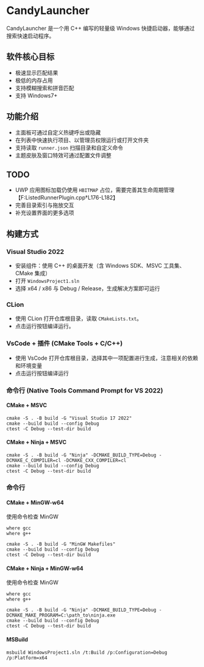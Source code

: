 # CandyLauncher

CandyLauncher 是一个用 C++ 编写的轻量级 Windows 快捷启动器，能够通过搜索快速启动程序。

## 软件核心目标
- 极速显示匹配结果
- 极低的内存占用
- 支持模糊搜索和拼音匹配
- 支持 Windows7+

## 功能介绍
- 主面板可通过自定义热键呼出或隐藏
- 在列表中快速执行项目、以管理员权限运行或打开文件夹
- 支持读取 `runner.json` 扫描目录和自定义命令
- 主题皮肤及窗口特效可通过配置文件调整

## TODO
- UWP 应用图标加载仍使用 `HBITMAP` 占位，需要完善其生命周期管理【F:ListedRunnerPlugin.cpp†L176-L182】
- 完善目录索引与拖放交互
- 补充设置界面的更多选项

## 构建方式
### Visual Studio 2022
- 安装组件：使用 C++ 的桌面开发（含 Windows SDK、MSVC 工具集、CMake 集成）
- 打开 ```WindowsProject1.sln```
- 选择 x64 / x86 与 Debug / Release，生成解决方案即可运行

### CLion
- 使用 CLion 打开仓库根目录，读取 `CMakeLists.txt`。
- 点击运行按钮编译运行。

### VsCode + 插件 (CMake Tools + C/C++)
- 使用 VsCode 打开仓库根目录，选择其中一项配置进行生成，注意相关的依赖和环境变量
- 点击运行按钮编译运行

### 命令行 (Native Tools Command Prompt for VS 2022)
#### CMake + MSVC
```commandline
cmake -S . -B build -G "Visual Studio 17 2022"
cmake --build build --config Debug
ctest -C Debug --test-dir build
```

#### CMake + Ninja + MSVC
```commandline
cmake -S . -B build -G "Ninja" -DCMAKE_BUILD_TYPE=Debug -DCMAKE_C_COMPILER=cl -DCMAKE_CXX_COMPILER=cl
cmake --build build --config Debug
ctest -C Debug --test-dir build
```

### 命令行
#### CMake + MinGW-w64
使用命令检查 MinGW
```commandline
where gcc
where g++
```

```commandline
cmake -S . -B build -G "MinGW Makefiles"
cmake --build build --config Debug
ctest -C Debug --test-dir build
```

#### CMake + Ninja + MinGW-w64
使用命令检查 MinGW
```commandline
where gcc
where g++
```

```commandline
cmake -S . -B build -G "Ninja" -DCMAKE_BUILD_TYPE=Debug -DCMAKE_MAKE_PROGRAM=C:\path_to\ninja.exe
cmake --build build --config Debug
ctest -C Debug --test-dir build
```

#### MSBuild
```commandline
msbuild WindowsProject1.sln /t:Build /p:Configuration=Debug /p:Platform=x64
```
